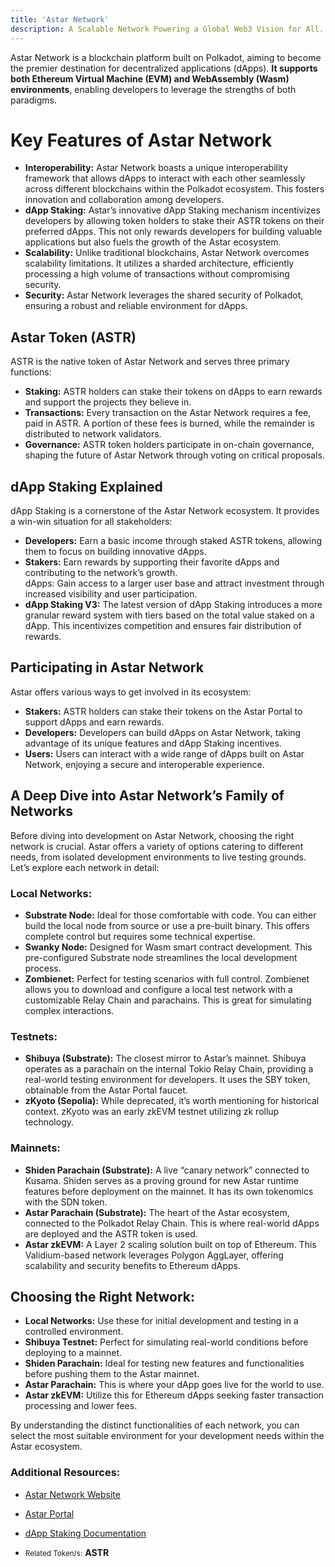 ```yaml
---
title: 'Astar Network'
description: A Scalable Network Powering a Global Web3 Vision for All.
---
```


Astar Network is a blockchain platform built on Polkadot, aiming to become the premier destination for decentralized applications (dApps). **It supports both Ethereum Virtual Machine (EVM) and WebAssembly (Wasm) environments**, enabling developers to leverage the strengths of both paradigms.

# Key Features of Astar Network
- **Interoperability:** Astar Network boasts a unique interoperability framework that allows dApps to interact with each other seamlessly across different blockchains within the Polkadot ecosystem. This fosters innovation and collaboration among developers.
- **dApp Staking:** Astar’s innovative dApp Staking mechanism incentivizes developers by allowing token holders to stake their ASTR tokens on their preferred dApps. This not only rewards developers for building valuable applications but also fuels the growth of the Astar ecosystem.
- **Scalability:** Unlike traditional blockchains, Astar Network overcomes scalability limitations. It utilizes a sharded architecture, efficiently processing a high volume of transactions without compromising security.
- **Security:** Astar Network leverages the shared security of Polkadot, ensuring a robust and reliable environment for dApps.

## Astar Token (ASTR)
ASTR is the native token of Astar Network and serves three primary functions:

- **Staking:** ASTR holders can stake their tokens on dApps to earn rewards and support the projects they believe in.
- **Transactions:** Every transaction on the Astar Network requires a fee, paid in ASTR. A portion of these fees is burned, while the remainder is distributed to network validators.
- **Governance:** ASTR token holders participate in on-chain governance, shaping the future of Astar Network through voting on critical proposals.

## dApp Staking Explained
dApp Staking is a cornerstone of the Astar Network ecosystem. It provides a win-win situation for all stakeholders:

- **Developers:** Earn a basic income through staked ASTR tokens, allowing them to focus on building innovative dApps.
- **Stakers:** Earn rewards by supporting their favorite dApps and contributing to the network’s growth.  
  dApps: Gain access to a larger user base and attract investment through increased visibility and user participation.
- **dApp Staking V3:** The latest version of dApp Staking introduces a more granular reward system with tiers based on the total value staked on a dApp. This incentivizes competition and ensures fair distribution of rewards.

## Participating in Astar Network
Astar offers various ways to get involved in its ecosystem:

- **Stakers:** ASTR holders can stake their tokens on the Astar Portal to support dApps and earn rewards.
- **Developers:** Developers can build dApps on Astar Network, taking advantage of its unique features and dApp Staking incentives.
- **Users:** Users can interact with a wide range of dApps built on Astar Network, enjoying a secure and interoperable experience.

## A Deep Dive into Astar Network’s Family of Networks
Before diving into development on Astar Network, choosing the right network is crucial. Astar offers a variety of options catering to different needs, from isolated development environments to live testing grounds. Let’s explore each network in detail:

### Local Networks:
- **Substrate Node:** Ideal for those comfortable with code. You can either build the local node from source or use a pre-built binary. This offers complete control but requires some technical expertise.
- **Swanky Node:** Designed for Wasm smart contract development. This pre-configured Substrate node streamlines the local development process.
- **Zombienet:** Perfect for testing scenarios with full control. Zombienet allows you to download and configure a local test network with a customizable Relay Chain and parachains. This is great for simulating complex interactions.

### Testnets:
- **Shibuya (Substrate):** The closest mirror to Astar’s mainnet. Shibuya operates as a parachain on the internal Tokio Relay Chain, providing a real-world testing environment for developers. It uses the SBY token, obtainable from the Astar Portal faucet.
- **zKyoto (Sepolia):** While deprecated, it’s worth mentioning for historical context. zKyoto was an early zkEVM testnet utilizing zk rollup technology.

### Mainnets:
- **Shiden Parachain (Substrate):** A live “canary network” connected to Kusama. Shiden serves as a proving ground for new Astar runtime features before deployment on the mainnet. It has its own tokenomics with the SDN token.
- **Astar Parachain (Substrate):** The heart of the Astar ecosystem, connected to the Polkadot Relay Chain. This is where real-world dApps are deployed and the ASTR token is used.
- **Astar zkEVM:** A Layer 2 scaling solution built on top of Ethereum. This Validium-based network leverages Polygon AggLayer, offering scalability and security benefits to Ethereum dApps.

## Choosing the Right Network:
- **Local Networks:** Use these for initial development and testing in a controlled environment.
- **Shibuya Testnet:** Perfect for simulating real-world conditions before deploying to a mainnet.
- **Shiden Parachain:** Ideal for testing new features and functionalities before pushing them to the Astar mainnet.
- **Astar Parachain:** This is where your dApp goes live for the world to use.
- **Astar zkEVM:** Utilize this for Ethereum dApps seeking faster transaction processing and lower fees.

By understanding the distinct functionalities of each network, you can select the most suitable environment for your development needs within the Astar ecosystem.

### Additional Resources:
- [Astar Network Website](https://astar.network/)
- [Astar Portal](https://portal.astar.network/)
- [dApp Staking Documentation](https://docs.astar.network/)

- <small>Related Token/s:</small> **ASTR**
